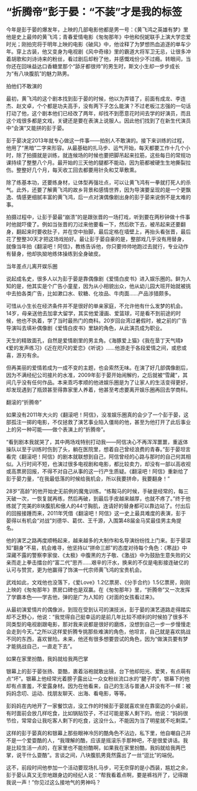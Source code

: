 # “折腾帝”彭于晏：“不装”才是我的标签

今年是彭于晏的爆发年，上映的几部电影他都是男一号：《黄飞鸿之英雄有梦》里他是史上最帅的黄飞鸿；青春爱情电影《匆匆那年》中他和倪妮联手上演大学恋爱时光；刚拍完将于明年上映的电影《破风》中，他诠释了为梦想热血追逐的单车少年。穿上古装，他又变身为电视剧《风中奇缘》里的霸道大将军卫无忌，让很多冲着胡歌和刘诗诗来的粉丝，看过剧后却粉了他，并感慨戏份少不过瘾。转眼间，当你还在回味益达口香糖里那个“舔牙都很帅”的男生时，斯文小生却一步步成长为“有八块腹肌”的魅力熟男。 

拍他们不敢演的 

最初，黄飞鸿的这个剧本找到彭于晏的时候，他以为弄错了，前面有成龙、李连杰、赵文卓，个个都是功夫高手，没有两下子怎么能演？不过老板江志强的一句话打动了他，这个剧本他们已经改了两年，却找不到愿意花时间去学的好演员，而且这个戏很多都是文戏，关键还是要在表演上说服人。因此他们找到了在新生代演员中“会演”又能拼的彭于晏。 

彭于晏决定2013年就专心做这一件事——拍别人不敢演的。接下来训练的过程，他用了“黑暗”二字来形容。从最基础的扎马步、运气开始，每天都要工作十几个小时，除了拍摄就是训练，就连候场的时候也要把脚吊起来拉筋，这些每日的常规功课持续了整整八个月。最开始的三天他的腿都不能动，因为筋都被硬生生地撕裂拉伤。整整好几个月，每天收工回去都要用针灸和艾草敷熏。 

除了练基本功，还要练身材，让体型再强壮点，可以让黄飞鸿有一拳就打死人的杀气。此外，还要了解黄飞鸿的故乡背景和感情世界，因为导演要呈现的是一个更飘逸、情感更细腻丰富的黄飞鸿，后一点对演偶像剧出身的彭于晏来说倒不是太难的事。 

拍摄过程中，让彭于晏最“崩溃”的是跟张晋的一场打戏，听到要在两秒钟做十件事时他就吓傻了。例如当张晋的刀过来他要看一下，然后砍下去，被吊起来还要翻身，翻起来时要收肚子，并在空中抬脚，最后定格在墙壁上，再抬头看张晋，最后花了整整30天才把这场戏拍好。最让彭于晏自豪的是，整部戏几乎没有用替身，就像当年拍《翻滚吧！阿信》，教练告诉他，你只要帅帅地跑过去就行，专业动作有替身，他却执拗地练体操练到全身破皮。 

当年差点儿离开娱乐圈 

说起成名史，很多人以为彭于晏是靠偶像剧《爱情白皮书》进入娱乐圈的。鲜为人知的是，他其实是个广告小童星，因为从小相貌出众，他从幼儿园大班开始就被挑中去拍各类广告，比如漱口水、软糖、化妆品、牛肉面……产品涉猎颇多。 

可惜从小生长在经济条件并不是很好的单亲家庭，不允许他有什么发梦的机会。14岁，母亲送他去加拿大留学，其实他爱漫画、爱篮球，可是看不到前途的时候，他也不执着，学了当时最热门的商科。20岁回台湾过暑假时，被之前的广告导演叫去填补偶像剧《爱情白皮书》里缺的角色，从此演员成为职业。 

天生的精致面孔，自然是爱情剧里的男主角。《海豚爱上猫》《我在垦丁天气晴》《爱的发声练习》《近在咫尺的爱恋》《听说》……他游走于各段爱情之间，或悲或喜，游刃有余。 

但再美丽的爱情若成为一成不变的主题，也会索然无味。在演了好几部偶像剧后，因为不满经纪公司接片的水准，2009年彭于晏开始闹解约，之后就被“雪藏”，其间几乎没有任何作品。本来乖巧孝顺的他进娱乐圈是为了让家人的生活变得更好，却发现遇到了瓶颈甚至得靠家里人养着，他甚至考虑要离开娱乐圈再回去学商科。 

翻滚的“折腾帝” 

如果没有2011年大火的《翻滚吧！阿信》，没准娱乐圈真的会少了一个彭于晏，这部孤注一掷的电影，不仅拯救了演艺事业陷入僵局的他，甚至为他打开了此后事业上的另一种可能——做个表演上的“折腾帝”。 

“看到剧本我就哭了，其中两场戏特别打动我——阿信决心不再浑浑噩噩，重返体操队以至于训练时伤到了头，躺在医院里，想着自己曾经浪费的青春。”彭于晏坦言看完《翻滚吧！阿信》的剧本就联想到自己，阿信曾经的心路与那时的自己何其相似。入行时间不短，也演过很多电视剧和电影，都比较卖力，却没有一部以高收视或高票房回报，不得不对自己从事的这一行产生质疑。《翻滚吧！阿信》重新给了彭于晏力量，“在我最低落的时候给我机会，所以我要拼命，我要翻身！” 

28岁“高龄”的他开始史无前例的魔鬼训练。“练鞍马的时候，手破是经常的，每三天破一次，一恢复就再练，然后再破，到最后手皮越来越厚，也就不疼了。”终于他练就了完美的8块腹肌和傲人的44寸胸肌，连请好的替身都可以靠边站了。付出后的回报接踵而来，2011年凭借《翻滚吧！阿信》这一史上最具难度的表演，彭于晏得以有机会“对战”刘德华、葛优、王千源，入围第48届金马奖最佳男主角提名。 

他的演艺之路再度顺畅起来，越来越多的大制作和名导演纷纷找上门来。彭于晏深知“翻身”不易，机会难寻，他坚持以“拼命三郎”的态度对待每个角色：《寒战》中深藏不露的警察李家俊、《太极》中腹黑的方子敬、《激战》中为鼓励生意失败的父亲而走上拳击擂台的“富二代”思齐……艰辛的汗水，换来的不仅是电影接连破亿的认可与赞赏，更为他赢得了饰演一代宗师黄飞鸿的宝贵机会。 

武戏如此，文戏他也没落下，《爱Love》1.2亿票房、《分手合约》1.5亿票房，刚刚上映的《匆匆那年》票房口碑也是双赢。在《匆匆那年》里，“折腾帝”又一次发挥了学霸本色——学吉他，弹的是广为人知的《对面的女孩看过来》。 

从最初演爱情片的偶像派，到现在受到认可的演技派，彭于晏的演艺道路走得踏实却不乏野心，他说：“我觉得自己挺幸运的是前几年比较不顺利的时候拍了很多不同类型的电视剧跟电影，那对我来说都是很好的磨炼，没想到自己一步一步慢慢走会走到今天。”之所以这样爱折腾专挑那些难演的角色，他坦言，自己就是喜欢挑战不同的东西，喜欢冒险。未来，他还有很多想要尝试的角色，因为“做演员要有梦才能挑战自己，一直走下去”。 

如果在家里扮酷，我妈就给我两巴掌 

银幕上的彭于晏张扬、耍酷，裹着浴袍就敢出镜，台下他却阳光、爱笑，有点萌有点“坏”。银幕上他经常光着膀子露出让一众女粉丝流口水的“腱子肉”，银幕下的他却有点害羞，不爱露身材。因为在他看来，自己的生活与普通人并没有不一样：被妈妈念叨、运动、找朋友聊天、出海、看电影，等等。 

彭妈妈在内地开了一家餐饮店，没工作的时候彭于晏就喜欢坐在靠窗边的小桌前，有时面前会放几样吃食，比如锅贴饺子，不过可能是客人剩下的。他说：“妈妈很节俭，常常会让我吃客人剩下的吃食，这没什么，不能因为当了明星就不吃剩菜。” 

这样的彭于晏真的和银幕上那些眼神冷厉的酷角色不沾边，私下里，他自嘲自己并不是一个爱耍酷的人，“我理解的酷，应该是摇滚乐手那种吧，不是很爱讲话。我是比较生活一点的，在家里也不能扮酷啊，如果我在家里扮酷，我妈就给我两巴掌，说干什么耍酷”。言谈之间，八块腹肌男竟然露出了一丝“逗比”的端倪。 

这不，前段时间他参加一个活动要现场扎马步，可无奈穿的是小西装，尴尬之余，彭于晏认真又无奈地跟身边的经纪人说：“帮我看着点啊，要是裤裆开了，记得跟我说一声！”你见过这么接地气的男神吗？